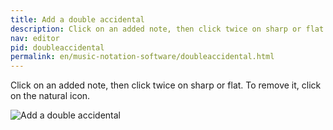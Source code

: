 ```yaml
---
title: Add a double accidental
description: Click on an added note, then click twice on sharp or flat. To remove it, click on the natural icon.
nav: editor
pid: doubleaccidental
permalink: en/music-notation-software/doubleaccidental.html
---
```


Click on an added note, then click twice on sharp or flat. To remove it, click on the natural icon.

![Add a double accidental](https://flat.io/img/help/editor_doubleaccidental_en.gif)